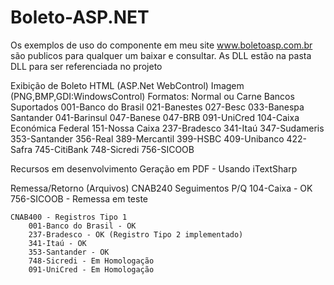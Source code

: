 # Boleto-ASP.NET
Os exemplos de uso do componente em meu site www.boletoasp.com.br são publicos para qualquer um baixar e consultar.
As DLL estão na pasta DLL para ser referenciada no projeto

Exibição de Boleto
	HTML (ASP.Net WebControl)
	Imagem (PNG,BMP,GDI:WindowsControl)
	Formatos: Normal ou Carne
	Bancos Suportados
		001-Banco do Brasil
        021-Banestes
        027-Besc
        033-Banespa Santander
        041-Barinsul
        047-Banese
        047-BRB
        091-UniCred
        104-Caixa Económica Federal
        151-Nossa Caixa
        237-Bradesco
        341-Itaú
        347-Sudameris
        353-Santander
        356-Real
        389-Mercantil
        399-HSBC
        409-Unibanco
        422-Safra
        745-CitiBank
        748-Sicredi
        756-SICOOB
	
Recursos em desenvolvimento
	Geração em PDF - Usando iTextSharp

Remessa/Retorno (Arquivos)
	CNAB240 Seguimentos P/Q
		104-Caixa - OK
		756-SICOOB - Remessa em teste

	CNAB400 - Registros Tipo 1
		001-Banco do Brasil - OK
		237-Bradesco - OK (Registro Tipo 2 implementado)
		341-Itaú - OK
		353-Santander - OK
		748-Sicredi - Em Homologação
		091-UniCred - Em Homologação
